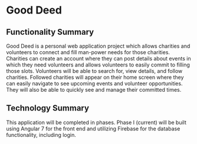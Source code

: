 # Good Deed

## Functionality Summary

Good Deed is a personal web application project which allows charities and volunteers to connect and fill man-power needs for those charities. Charities can create an account where they can post details about events in which they need volunteers and allows volunteers to easily commit to filling those slots. Volunteers will be able to search for, view details, and follow charities. Followed charities will appear on their home screen where they can easily navigate to see upcoming events and volunteer opportunities. They will also be able to quickly see and manage their committed times. 

## Technology Summary

This application will be completed in phases. Phase I (current) will be built using Angular 7 for the front end and utilizing Firebase for the database functionality, including login.  

<!-- ## Development server

Run `ng serve` for a dev server. Navigate to `http://localhost:4200/`. The app will automatically reload if you change any of the source files.

## Code scaffolding

Run `ng generate component component-name` to generate a new component. You can also use `ng generate directive|pipe|service|class|guard|interface|enum|module`.

## Build

Run `ng build` to build the project. The build artifacts will be stored in the `dist/` directory. Use the `--prod` flag for a production build.

## Running unit tests

Run `ng test` to execute the unit tests via [Karma](https://karma-runner.github.io).

## Running end-to-end tests

Run `ng e2e` to execute the end-to-end tests via [Protractor](http://www.protractortest.org/).

## Further help

This project was generated with [Angular CLI](https://github.com/angular/angular-cli) version 7.1.4.
To get more help on the Angular CLI use `ng help` or go check out the [Angular CLI README](https://github.com/angular/angular-cli/blob/master/README.md). -->
